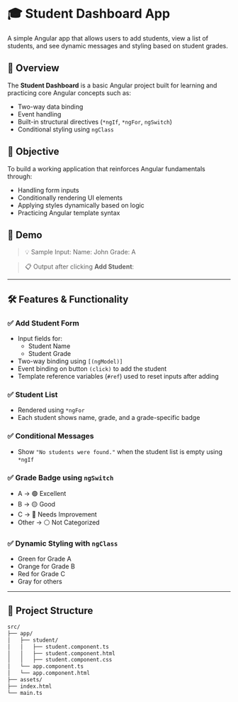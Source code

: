 # 🎓 Student Dashboard App

A simple Angular app that allows users to add students, view a list of students, and see dynamic messages and styling based on student grades.

## 🚀 Overview

The **Student Dashboard** is a basic Angular project built for learning and practicing core Angular concepts such as:

- Two-way data binding
- Event handling
- Built-in structural directives (`*ngIf`, `*ngFor`, `ngSwitch`)
- Conditional styling using `ngClass`

## 🎯 Objective

To build a working application that reinforces Angular fundamentals through:

- Handling form inputs
- Conditionally rendering UI elements
- Applying styles dynamically based on logic
- Practicing Angular template syntax

## 📸 Demo

> 💡 Sample Input:
Name: John
Grade: A

> 📋 Output after clicking **Add Student**:


---

## 🛠️ Features & Functionality

### ✅ Add Student Form
- Input fields for:
  - Student Name
  - Student Grade
- Two-way binding using `[(ngModel)]`
- Event binding on button `(click)` to add the student
- Template reference variables (`#ref`) used to reset inputs after adding

### ✅ Student List
- Rendered using `*ngFor`
- Each student shows name, grade, and a grade-specific badge

### ✅ Conditional Messages
- Show `"No students were found."` when the student list is empty using `*ngIf`

### ✅ Grade Badge using `ngSwitch`
- A → 🟢 Excellent  
- B → 🟡 Good  
- C → 🔴 Needs Improvement  
- Other → ⚪ Not Categorized

### ✅ Dynamic Styling with `ngClass`
- Green for Grade A  
- Orange for Grade B  
- Red for Grade C  
- Gray for others

---

## 📁 Project Structure

```bash
src/
├── app/
│   ├── student/
│   │   ├── student.component.ts
│   │   ├── student.component.html
│   │   ├── student.component.css
│   └── app.component.ts
│   └── app.component.html
├── assets/
├── index.html
└── main.ts
